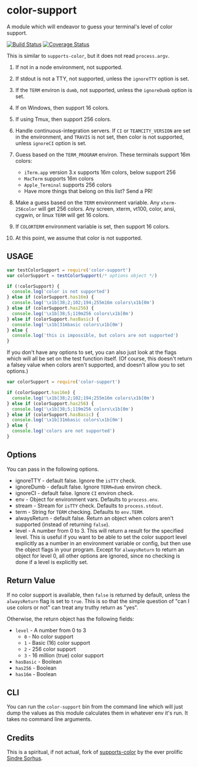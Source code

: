 # color-support

A module which will endeavor to guess your terminal's level of color
support.

[![Build Status](https://travis-ci.org/isaacs/color-support.svg?branch=master)](https://travis-ci.org/isaacs/color-support) [![Coverage Status](https://coveralls.io/repos/github/isaacs/color-support/badge.svg?branch=master)](https://coveralls.io/github/isaacs/color-support?branch=master)

This is similar to `supports-color`, but it does not read
`process.argv`.

1. If not in a node environment, not supported.

2. If stdout is not a TTY, not supported, unless the `ignoreTTY`
   option is set.

3. If the `TERM` environ is `dumb`, not supported, unless the
   `ignoreDumb` option is set.

4. If on Windows, then support 16 colors.

5. If using Tmux, then support 256 colors.

7. Handle continuous-integration servers.  If `CI` or
   `TEAMCITY_VERSION` are set in the environment, and `TRAVIS` is not
   set, then color is not supported, unless `ignoreCI` option is set.

6. Guess based on the `TERM_PROGRAM` environ.  These terminals support
   16m colors:

    - `iTerm.app` version 3.x supports 16m colors, below support 256
    - `MacTerm` supports 16m colors
    - `Apple_Terminal` supports 256 colors
    - Have more things that belong on this list?  Send a PR!

8. Make a guess based on the `TERM` environment variable.  Any
   `xterm-256color` will get 256 colors.  Any screen, xterm, vt100,
   color, ansi, cygwin, or linux `TERM` will get 16 colors.

9. If `COLORTERM` environment variable is set, then support 16 colors.

10. At this point, we assume that color is not supported.


<extoc></extoc>

## USAGE

```javascript
var testColorSupport = require('color-support')
var colorSupport = testColorSupport(/* options object */)

if (!colorSupport) {
  console.log('color is not supported')
} else if (colorSupport.has16m) {
  console.log('\x1b[38;2;102;194;255m16m colors\x1b[0m')
} else if (colorSupport.has256) {
  console.log('\x1b[38;5;119m256 colors\x1b[0m')
} else if (colorSupport.hasBasic) {
  console.log('\x1b[31mbasic colors\x1b[0m')
} else {
  console.log('this is impossible, but colors are not supported')
}
```

If you don't have any options to set, you can also just look at the
flags which will all be set on the test function itself.  (Of course,
this doesn't return a falsey value when colors aren't supported, and
doesn't allow you to set options.)

```javascript
var colorSupport = require('color-support')

if (colorSupport.has16m) {
  console.log('\x1b[38;2;102;194;255m16m colors\x1b[0m')
} else if (colorSupport.has256) {
  console.log('\x1b[38;5;119m256 colors\x1b[0m')
} else if (colorSupport.hasBasic) {
  console.log('\x1b[31mbasic colors\x1b[0m')
} else {
  console.log('colors are not supported')
}
```

## Options

You can pass in the following options.

* ignoreTTY - default false.  Ignore the `isTTY` check.
* ignoreDumb - default false.  Ignore `TERM=dumb` environ check.
* ignoreCI - default false.  Ignore `CI` environ check.
* env - Object for environment vars. Defaults to `process.env`.
* stream - Stream for `isTTY` check. Defaults to `process.stdout`.
* term - String for `TERM` checking. Defaults to `env.TERM`.
* alwaysReturn - default false.  Return an object when colors aren't
  supported (instead of returning `false`).
* level - A number from 0 to 3.  This will return a result for the
  specified level.  This is useful if you want to be able to set the
  color support level explicitly as a number in an environment
  variable or config, but then use the object flags in your program.
  Except for `alwaysReturn` to return an object for level 0, all other
  options are ignored, since no checking is done if a level is
  explicitly set.

## Return Value

If no color support is available, then `false` is returned by default,
unless the `alwaysReturn` flag is set to `true`.  This is so that the
simple question of "can I use colors or not" can treat any truthy
return as "yes".

Otherwise, the return object has the following fields:

* `level` - A number from 0 to 3
    * `0` - No color support
    * `1` - Basic (16) color support
    * `2` - 256 color support
    * `3` - 16 million (true) color support
* `hasBasic` - Boolean
* `has256` - Boolean
* `has16m` - Boolean

## CLI

You can run the `color-support` bin from the command line which will
just dump the values as this module calculates them in whatever env
it's run.  It takes no command line arguments.

## Credits

This is a spiritual, if not actual, fork of
[supports-color](http://npm.im/supports-color) by the ever prolific
[Sindre Sorhus](http://npm.im/~sindresorhus).

